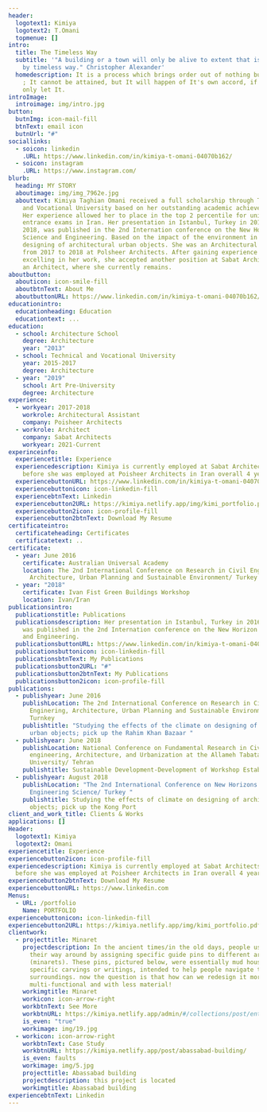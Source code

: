 ```yaml
---
header:
  logotext1: Kimiya
  logotext2: T.Omani
  topmenue: []
intro:
  title: The Timeless Way
  subtitle: '"A building or a town will only be alive to extent that is governed
    by timeless way." Christopher Alexander'
  homedescription: It is a process which brings order out of nothing but ourselves
    ; It cannot be attained, but It will happen of It's own accord, if we will
    only let It.
introImage:
  introimage: img/intro.jpg
button:
  butnImg: icon-mail-fill
  btnText: email icon
  butnUrl: "#"
sociallinks:
  - soicon: linkedin
    .URL: https://www.linkedin.com/in/kimiya-t-omani-04070b162/
  - soicon: instagram
    .URL: https://www.instagram.com/
blurb:
  heading: MY STORY
  aboutimage: img/img_7962e.jpg
  abouttext: Kimiya Taghian Omani received a full scholarship through Technical
    and Vocational University based on her outstanding academic achievements.
    Her experience allowed her to place in the top 2 percentile for university
    entrance exams in Iran. Her presentation in Istanbul, Turkey in 2016 and
    2018, was published in the 2nd Internation conference on the New Horizon
    Science and Engineering. Based on the impact of the environment in the
    designing of architectural urban objects. She was an Architectural Assistant
    from 2017 to 2018 at Polsheer Architects. After gaining experience and
    excelling in her work, she accepted another position at Sabat Architects as
    an Architect, where she currently remains.
aboutbutton:
  abouticon: icon-smile-fill
  aboutbtnText: About Me
  aboutbuttonURL: https://www.linkedin.com/in/kimiya-t-omani-04070b162/
educationintro:
  educationheading: Education
  educationtext: ...
education:
  - school: Architecture School
    degree: Architecture
    year: "2013"
  - school: Technical and Vocational University
    year: 2015-2017
    degree: Architecture
  - year: "2019"
    school: Art Pre-University
    degree: Architecture
experience:
  - workyear: 2017-2018
    workrole: Architectural Assistant
    company: Poisheer Architects
  - workrole: Architect
    company: Sabat Architects
    workyear: 2021-Current
experinceinfo:
  experiencetitle: Experience
  experiencedescription: Kimiya is currently employed at Sabat Architects and
    before she was employed at Poisheer Architects in Iran overall 4 years
  experiencebuttonURL: https://www.linkedin.com/in/kimiya-t-omani-04070b162/
  experiencebuttonicon: icon-linkedin-fill
  experiencebtnText: Linkedin
  experiencebutton2URL: https://kimiya.netlify.app/img/kimi_portfolio.pdf
  experiencebutton2icon: icon-profile-fill
  experiencebutton2btnText: Download My Resume
certificateintro:
  certificateheading: Certificates
  certificatetext: ..
certificate:
  - year: June 2016
    certificate: Australian Universal Academy
    location: The 2nd International Conference on Research in Civil Engineering,
      Architecture, Urban Planning and Sustainable Environment/ Turkey
  - year: "2018"
    certificate: Ivan Fist Green Buildings Workshop
    location: Ivan/Iran
publicationsintro:
  publicationstitle: Publications
  publicationsdescription: Her presentation in Istanbul, Turkey in 2016 and 2018,
    was published in the 2nd Internation conference on the New Horizon Science
    and Engineering.
  publicationsbuttonURL: https://www.linkedin.com/in/kimiya-t-omani-04070b162/
  publicationsbuttonicon: icon-linkedin-fill
  publicationsbtnText: My Publications
  publicationsbutton2URL: "#"
  publicationsbutton2btnText: My Publications
  publicationsbutton2icon: icon-profile-fill
publications:
  - publishyear: June 2016
    publishLocation: The 2nd International Conference on Research in Civil
      Enginering, Architecture, Urban Planning and Sustainable Environment/
      Turnkey
    publishtitle: "Studying the effects of the climate on designing of architectural
      urban objects; pick up the Rahim Khan Bazaar "
  - publishyear: June 2018
    publishLocation: National Conference on Fundamental Research in Civil
      engineering, Architecture, and Urbanization at the Allameh Tabatabaee
      University/ Tehran
    publishtitle: Sustainable Development-Development of Workshop Establishment
  - publishyear: August 2018
    publishLocation: "The 2nd International Conference on New Horizons in the
      Engineering Science/ Turkey "
    publishtitle: Studying the effects of climate on designing of architecture urban
      objects; pick up the Kong Port
client_and_work_title: Clients & Works
applications: []
Header:
  logotext1: Kimiya
  logotext2: Omani
experiencetitle: Experience
experiencebutton2icon: icon-profile-fill
experiencedescription: Kimiya is currently employed at Sabat Architects and
  before she was employed at Poisheer Architects in Iran overall 4 years
experiencebutton2btnText: Download My Resume
experiencebuttonURL: https://www.linkedin.com
Menus:
  - URL: /portfolio
    Name: PORTFOLIO
experiencebuttonicon: icon-linkedin-fill
experiencebutton2URL: https://kimiya.netlify.app/img/kimi_portfolio.pdf
clientwork:
  - projecttitle: Minaret
    projectdescription: In the ancient times/in the old days, people used to find
      their way around by assigning specific guide pins to different areas
      (minarets). These pins, pictured below, were essentially mud houses with
      specific carvings or writings, intended to help people navigate their
      surroundings. now the question is that how can we redesign it more modern,
      multi-functional and with less material!
    workimgtitle: Minaret
    workicon: icon-arrow-right
    workbtnText: See More
    workbtnURL: https://kimiya.netlify.app/admin/#/collections/post/entries/abassabad-building
    is_even: "true"
    workimage: img/19.jpg
  - workicon: icon-arrow-right
    workbtnText: Case Study
    workbtnURL: https://kimiya.netlify.app/post/abassabad-building/
    is_even: faults
    workimage: img/5.jpg
    projecttitle: Abassabad building
    projectdescription: this project is located
    workimgtitle: Abassabad building
experiencebtnText: Linkedin
---
```

